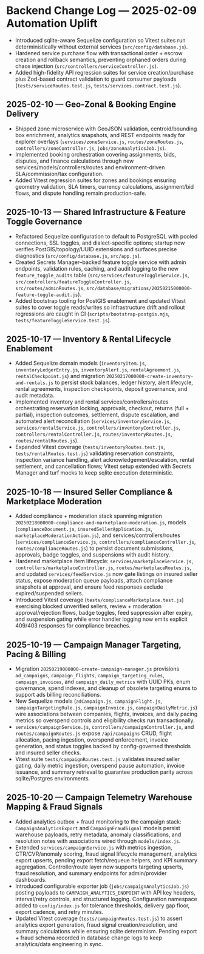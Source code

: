 # Backend Change Log — 2025-02-09 Automation Uplift

- Introduced sqlite-aware Sequelize configuration so Vitest suites run deterministically without external services (`src/config/database.js`).
- Hardened service purchase flow with transactional order + escrow creation and rollback semantics, preventing orphaned orders during chaos injection (`src/controllers/serviceController.js`).
- Added high-fidelity API regression suites for service creation/purchase plus Zod-based contract validation to guard consumer payloads (`tests/serviceRoutes.test.js`, `tests/services.contract.test.js`).

## 2025-02-10 — Geo-Zonal & Booking Engine Delivery
- Shipped zone microservice with GeoJSON validation, centroid/bounding box enrichment, analytics snapshots, and REST endpoints ready for explorer overlays (`services/zoneService.js`, `routes/zoneRoutes.js`, `controllers/zoneController.js`, `jobs/zoneAnalyticsJob.js`).
- Implemented booking orchestration covering assignments, bids, disputes, and finance calculations through new services/models/controllers/routes and environment-driven SLA/commission/tax configuration.
- Added Vitest regression suites for zones and bookings ensuring geometry validation, SLA timers, currency calculations, assignment/bid flows, and dispute handling remain production-safe.

## 2025-10-13 — Shared Infrastructure & Feature Toggle Governance
- Refactored Sequelize configuration to default to PostgreSQL with pooled connections, SSL toggles, and dialect-specific options; startup now verifies PostGIS/topology/UUID extensions and surfaces precise diagnostics (`src/config/database.js`, `src/app.js`).
- Created Secrets Manager–backed feature toggle service with admin endpoints, validation rules, caching, and audit logging to the new `feature_toggle_audits` table (`src/services/featureToggleService.js`, `src/controllers/featureToggleController.js`, `src/routes/adminRoutes.js`, `src/database/migrations/20250215000000-feature-toggle-audit.js`).
- Added bootstrap tooling for PostGIS enablement and updated Vitest suites to cover toggle reads/writes so infrastructure drift and rollout regressions are caught in CI (`scripts/bootstrap-postgis.mjs`, `tests/featureToggleService.test.js`).

## 2025-10-17 — Inventory & Rental Lifecycle Enablement
- Added Sequelize domain models (`inventoryItem.js`, `inventoryLedgerEntry.js`, `inventoryAlert.js`, `rentalAgreement.js`, `rentalCheckpoint.js`) and migration `20250217000000-create-inventory-and-rentals.js` to persist stock balances, ledger history, alert lifecycle, rental agreements, inspection checkpoints, deposit governance, and audit metadata.
- Implemented inventory and rental services/controllers/routes orchestrating reservation locking, approvals, checkout, returns (full + partial), inspection outcomes, settlement, dispute escalation, and automated alert reconciliation (`services/inventoryService.js`, `services/rentalService.js`, `controllers/inventoryController.js`, `controllers/rentalController.js`, `routes/inventoryRoutes.js`, `routes/rentalRoutes.js`).
- Expanded Vitest coverage (`tests/inventoryRoutes.test.js`, `tests/rentalRoutes.test.js`) validating reservation constraints, inspection variance handling, alert acknowledgement/escalation, rental settlement, and cancellation flows; Vitest setup extended with Secrets Manager and turf mocks to keep sqlite execution deterministic.

## 2025-10-18 — Insured Seller Compliance & Marketplace Moderation
- Added compliance + moderation stack spanning migration `20250218000000-compliance-and-marketplace-moderation.js`, models (`complianceDocument.js`, `insuredSellerApplication.js`, `marketplaceModerationAction.js`), and services/controllers/routes (`services/complianceService.js`, `controllers/complianceController.js`, `routes/complianceRoutes.js`) to persist document submissions, approvals, badge toggles, and suspensions with audit history.
- Hardened marketplace item lifecycle: `services/marketplaceService.js`, `controllers/marketplaceController.js`, `routes/marketplaceRoutes.js`, and updated `services/feedService.js` now gate listings on insured seller status, expose moderation queue payloads, attach compliance snapshots at approval, and ensure feed responses exclude expired/suspended sellers.
- Introduced Vitest coverage (`tests/complianceMarketplace.test.js`) exercising blocked unverified sellers, review + moderation approval/rejection flows, badge toggles, feed suppression after expiry, and suspension gating while error handler logging now emits explicit 409/403 responses for compliance breaches.

## 2025-10-19 — Campaign Manager Targeting, Pacing & Billing
- Migration `20250219000000-create-campaign-manager.js` provisions `ad_campaigns`, `campaign_flights`, `campaign_targeting_rules`, `campaign_invoices`, and `campaign_daily_metrics` with UUID PKs, enum governance, spend indexes, and cleanup of obsolete targeting enums to support ads billing reconciliations.
- New Sequelize models (`adCampaign.js`, `campaignFlight.js`, `campaignTargetingRule.js`, `campaignInvoice.js`, `campaignDailyMetric.js`) wire associations between companies, flights, invoices, and daily pacing metrics so overspend controls and eligibility checks run transactionally.
- `services/campaignService.js`, `controllers/campaignController.js`, and `routes/campaignRoutes.js` expose `/api/campaigns` CRUD, flight allocation, pacing ingestion, overspend enforcement, invoice generation, and status toggles backed by config-governed thresholds and insured seller checks.
- Vitest suite `tests/campaignRoutes.test.js` validates insured seller gating, daily metric ingestion, overspend pause automation, invoice issuance, and summary retrieval to guarantee production parity across sqlite/Postgres environments.

## 2025-10-20 — Campaign Telemetry Warehouse Mapping & Fraud Signals
- Added analytics outbox + fraud monitoring to the campaign stack: `CampaignAnalyticsExport` and `CampaignFraudSignal` models persist warehouse payloads, retry metadata, anomaly classifications, and resolution notes with associations wired through `models/index.js`.
- Extended `services/campaignService.js` with metrics ingestion, CTR/CVR/anomaly scoring, fraud signal lifecycle management, analytics export upserts, pending export fetch/requeue helpers, and KPI summary aggregation. Controller/route layer now supports targeting upserts, fraud resolution, and summary endpoints for admin/provider dashboards.
- Introduced configurable exporter job (`jobs/campaignAnalyticsJob.js`) posting payloads to `CAMPAIGN_ANALYTICS_ENDPOINT` with API key headers, interval/retry controls, and structured logging. Configuration namespace added to `config/index.js` for tolerance thresholds, delivery gap floor, export cadence, and retry minutes.
- Updated Vitest coverage (`tests/campaignRoutes.test.js`) to assert analytics export generation, fraud signal creation/resolution, and summary calculations while ensuring sqlite determinism. Pending export + fraud schema recorded in database change logs to keep analytics/data engineering in sync.

